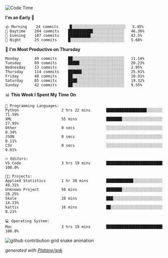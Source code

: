 <!--START_SECTION:waka-->
![Code Time](http://img.shields.io/badge/Code%20Time-226%20hrs%2045%20mins-blue)

**I'm an Early 🐤** 

```text
🌞 Morning    24 commits     █░░░░░░░░░░░░░░░░░░░░░░░░   5.45% 
🌆 Daytime    204 commits    ███████████░░░░░░░░░░░░░░   46.36% 
🌃 Evening    187 commits    ██████████░░░░░░░░░░░░░░░   42.5% 
🌙 Night      25 commits     █░░░░░░░░░░░░░░░░░░░░░░░░   5.68%

```
📅 **I'm Most Productive on Thursday** 

```text
Monday       49 commits     ██░░░░░░░░░░░░░░░░░░░░░░░   11.14% 
Tuesday      89 commits     █████░░░░░░░░░░░░░░░░░░░░   20.23% 
Wednesday    13 commits     ░░░░░░░░░░░░░░░░░░░░░░░░░   2.95% 
Thursday     114 commits    ██████░░░░░░░░░░░░░░░░░░░   25.91% 
Friday       48 commits     ██░░░░░░░░░░░░░░░░░░░░░░░   10.91% 
Saturday     85 commits     ████░░░░░░░░░░░░░░░░░░░░░   19.32% 
Sunday       42 commits     ██░░░░░░░░░░░░░░░░░░░░░░░   9.55%

```


📊 **This Week I Spent My Time On** 

```text
💬 Programming Languages: 
Python                   2 hrs 22 mins       ██████████████████░░░░░░░   71.59% 
XML                      55 mins             ███████░░░░░░░░░░░░░░░░░░   27.95% 
Other                    0 secs              ░░░░░░░░░░░░░░░░░░░░░░░░░   0.34% 
JSON                     0 secs              ░░░░░░░░░░░░░░░░░░░░░░░░░   0.11% 
CSV                      0 secs              ░░░░░░░░░░░░░░░░░░░░░░░░░   0.01%

🔥 Editors: 
VS Code                  3 hrs 19 mins       █████████████████████████   100.0%

🐱‍💻 Projects: 
Applied Statistics       1 hr 38 mins        ████████████░░░░░░░░░░░░░   49.31% 
Unknown Project          56 mins             ███████░░░░░░░░░░░░░░░░░░   28.25% 
Skole                    28 mins             ███░░░░░░░░░░░░░░░░░░░░░░   14.23% 
kattis                   16 mins             ██░░░░░░░░░░░░░░░░░░░░░░░   8.21%

💻 Operating System: 
Mac                      3 hrs 19 mins       █████████████████████████   100.0%

```


<!--END_SECTION:waka-->


<!--Snake Game-->
![github contribution grid snake animation](https://raw.githubusercontent.com/viggo-gascou/viggo-gascou/output/github-contribution-grid-snake.svg)

_generated with [Platane/snk](https://github.com/Platane/snk)_
<!--Snake Game-->

